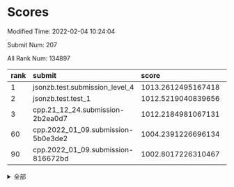 # Scores

Modified Time: 2022-02-04 10:24:04

Submit Num: 207

All Rank Num: 134897

| rank |               submit               |       score        |       sigma        | pk_num |
| :--- | :--------------------------------- | :----------------- | :----------------- | :----- |
| 1    | jsonzb.test.submission_level_4     | 1013.2612495167418 | 0.789335705913842  | 2607   |
| 2    | jsonzb.test.test_1                 | 1012.5219040839656 | 0.7835407221499476 | 2605   |
| 3    | cpp.21_12_24.submission-2b2ea0d7   | 1012.2184981067131 | 0.799952548461113  | 2610   |
| 60   | cpp.2022_01_09.submission-5b0e3de2 | 1004.2391226696134 | 0.7100553954964413 | 2607   |
| 90   | cpp.2022_01_09.submission-816672bd | 1002.8017226310467 | 0.7048276545489115 | 2609   |


<details>
<summary>全部</summary>

| rank |                 submit                 |       score        |       sigma        | pk_num |
| :--- | :------------------------------------- | :----------------- | :----------------- | :----- |
| 1    | jsonzb.test.submission_level_4         | 1013.2612495167418 | 0.789335705913842  | 2607   |
| 2    | jsonzb.test.test_1                     | 1012.5219040839656 | 0.7835407221499476 | 2605   |
| 3    | cpp.21_12_24.submission-2b2ea0d7       | 1012.2184981067131 | 0.799952548461113  | 2610   |
| 4    | gobigger.level_3.submission_level_3_37 | 1011.8839160293315 | 0.7964223213671395 | 2608   |
| 5    | gobigger.level_3.submission_level_3_46 | 1011.7570289232258 | 0.7663153717041231 | 2613   |
| 6    | gobigger.level_3.submission_level_3_26 | 1011.7386172057521 | 0.7811437418168663 | 2601   |
| 7    | gobigger.level_3.submission_level_3_16 | 1011.7178633257004 | 0.7797687172316938 | 2614   |
| 8    | gobigger.level_3.submission_level_3_48 | 1011.4322723203386 | 0.7693383708779501 | 2607   |
| 9    | gobigger.level_3.submission_level_3_14 | 1011.2564862001858 | 0.7854977738797839 | 2611   |
| 10   | gobigger.level_3.submission_level_3_38 | 1011.1232482400617 | 0.7733871499804458 | 2603   |
| 11   | gobigger.level_3.submission_level_3_15 | 1011.1143539791814 | 0.7668966490362042 | 2602   |
| 12   | gobigger.level_3.submission_level_3_3  | 1011.0722713178388 | 0.7632066567712528 | 2605   |
| 13   | gobigger.level_3.submission_level_3_49 | 1010.8162636947051 | 0.7642724518664065 | 2600   |
| 14   | gobigger.level_3.submission_level_3_40 | 1010.8075874942613 | 0.7780758795335996 | 2606   |
| 15   | gobigger.level_3.submission_level_3_0  | 1010.7963006972985 | 0.7691757359516744 | 2606   |
| 16   | gobigger.level_3.submission_level_3_8  | 1010.7705417744941 | 0.770988321869892  | 2607   |
| 17   | gobigger.level_3.submission_level_3_18 | 1010.6538582384089 | 0.7686798762699724 | 2608   |
| 18   | gobigger.level_3.submission_level_3_19 | 1010.6305674574636 | 0.772728363470825  | 2611   |
| 19   | gobigger.level_3.submission_level_3_23 | 1010.533185676314  | 0.7698199709336407 | 2609   |
| 20   | gobigger.level_3.submission_level_3_34 | 1010.4690269307945 | 0.7743427763164475 | 2597   |
| 21   | gobigger.level_3.submission_level_3_9  | 1010.4389081593984 | 0.7386341320551685 | 2608   |
| 22   | gobigger.level_3.submission_level_3_29 | 1010.3817334768428 | 0.7709642067874345 | 2606   |
| 23   | gobigger.level_3.submission_level_3_41 | 1010.2539006734705 | 0.7519034333014862 | 2610   |
| 24   | gobigger.level_3.submission_level_3_35 | 1010.2241889363496 | 0.7590043737255504 | 2605   |
| 25   | gobigger.level_3.submission_level_3_17 | 1010.2024701567134 | 0.7612667909389202 | 2608   |
| 26   | gobigger.level_3.submission_level_3_21 | 1010.1669133912695 | 0.7631822395080158 | 2606   |
| 27   | gobigger.level_3.submission_level_3_6  | 1010.1375089120838 | 0.7792090480570678 | 2608   |
| 28   | gobigger.level_3.submission_level_3_1  | 1010.1064613337295 | 0.7623870998635145 | 2605   |
| 29   | gobigger.level_3.submission_level_3_25 | 1010.0967575269545 | 0.7549256965221345 | 2602   |
| 30   | gobigger.level_3.submission_level_3_32 | 1010.0202010808309 | 0.7698656910905689 | 2610   |
| 31   | gobigger.level_3.submission_level_3_11 | 1009.994643253217  | 0.7529110842807152 | 2604   |
| 32   | gobigger.level_3.submission_level_3_42 | 1009.9612382195318 | 0.7529700296408554 | 2604   |
| 33   | gobigger.level_3.submission_level_3_31 | 1009.7489508246691 | 0.7662256759236405 | 2609   |
| 34   | gobigger.level_3.submission_level_3_5  | 1009.6040182366356 | 0.7565127800727312 | 2606   |
| 35   | gobigger.level_3.submission_level_3_7  | 1009.5864326184117 | 0.7535186527835294 | 2608   |
| 36   | gobigger.level_3.submission_level_3_27 | 1009.5352578095163 | 0.7742922821505149 | 2603   |
| 37   | gobigger.level_3.submission_level_3_36 | 1009.4863120809116 | 0.7651229340312873 | 2606   |
| 38   | gobigger.level_3.submission_level_3_45 | 1009.4661367766588 | 0.7481561701625076 | 2611   |
| 39   | gobigger.level_3.submission_level_3_20 | 1009.436872953493  | 0.776365110518331  | 2600   |
| 40   | gobigger.level_3.submission_level_3_30 | 1009.4225503377081 | 0.7522699086081939 | 2611   |
| 41   | gobigger.level_3.submission_level_3_47 | 1009.4216482037436 | 0.7391466644435609 | 2603   |
| 42   | gobigger.level_3.submission_level_3_4  | 1009.4135834565704 | 0.7513952359207312 | 2600   |
| 43   | gobigger.level_3.submission_level_3_10 | 1009.3731087323779 | 0.7766590515144821 | 2612   |
| 44   | gobigger.level_3.submission_level_3_39 | 1009.2007231243192 | 0.7434303992865362 | 2606   |
| 45   | gobigger.level_3.submission_level_3_2  | 1009.0914254385243 | 0.7473848843188551 | 2604   |
| 46   | gobigger.level_3.submission_level_3_44 | 1009.0518851280139 | 0.7647285199236117 | 2608   |
| 47   | gobigger.level_3.submission_level_3_24 | 1008.9906658367483 | 0.7384681241247435 | 2605   |
| 48   | gobigger.level_3.submission_level_3_13 | 1008.947910934705  | 0.730397075909865  | 2607   |
| 49   | gobigger.level_3.submission_level_3_33 | 1008.8608146698139 | 0.7437236913888647 | 2604   |
| 50   | gobigger.level_3.submission_level_3_12 | 1008.7946395877957 | 0.7471268001165265 | 2610   |
| 51   | gobigger.level_3.submission_level_3_43 | 1008.6904140300413 | 0.7210108190688453 | 2608   |
| 52   | gobigger.level_3.submission_level_3_22 | 1008.6427454815325 | 0.7428131142765511 | 2613   |
| 53   | gobigger.level_3.submission_level_3_28 | 1008.5335354876621 | 0.745880921818655  | 2604   |
| 54   | gobigger.level_1.submission_level_1_18 | 1004.8476189384947 | 0.7334626808422015 | 2610   |
| 55   | gobigger.level_1.submission_level_1_27 | 1004.7806035284657 | 0.7159396561219695 | 2612   |
| 56   | gobigger.level_1.submission_level_1_45 | 1004.5270707275222 | 0.7151454554362496 | 2609   |
| 57   | gobigger.level_1.submission_level_1_43 | 1004.4870568616091 | 0.7222921570965463 | 2609   |
| 58   | gobigger.level_1.submission_level_1_42 | 1004.3374116143984 | 0.7287901890993894 | 2615   |
| 59   | gobigger.level_1.submission_level_1_5  | 1004.3345437914472 | 0.7255845964390149 | 2612   |
| 60   | cpp.2022_01_09.submission-5b0e3de2     | 1004.2391226696134 | 0.7100553954964413 | 2607   |
| 61   | gobigger.level_1.submission_level_1_49 | 1004.0459016736717 | 0.7245445783794612 | 2603   |
| 62   | gobigger.level_1.submission_level_1_3  | 1003.9794992139965 | 0.7253855494852465 | 2612   |
| 63   | gobigger.level_1.submission_level_1_15 | 1003.9456060100384 | 0.7180244861043801 | 2611   |
| 64   | gobigger.level_1.submission_level_1_38 | 1003.927278441064  | 0.7117611282259768 | 2610   |
| 65   | gobigger.level_1.submission_level_1_21 | 1003.9031346547986 | 0.7051736040289847 | 2606   |
| 66   | gobigger.level_1.submission_level_1_31 | 1003.8723344862395 | 0.7118679879274116 | 2610   |
| 67   | gobigger.level_1.submission_level_1_4  | 1003.8405003150697 | 0.7132877497966351 | 2605   |
| 68   | gobigger.level_1.submission_level_1_40 | 1003.8167087063202 | 0.7073603246629292 | 2606   |
| 69   | gobigger.level_1.submission_level_1_35 | 1003.8044154874142 | 0.7300669106465361 | 2606   |
| 70   | gobigger.level_1.submission_level_1_11 | 1003.7542034768672 | 0.7141628991318049 | 2609   |
| 71   | gobigger.level_1.submission_level_1_14 | 1003.7351037815741 | 0.7149685482985542 | 2610   |
| 72   | gobigger.level_1.submission_level_1_12 | 1003.701789981458  | 0.7144895766851617 | 2603   |
| 73   | gobigger.level_1.submission_level_1_36 | 1003.6445370717406 | 0.7215202131641988 | 2609   |
| 74   | gobigger.level_1.submission_level_1_48 | 1003.5738537926451 | 0.7172680959481919 | 2610   |
| 75   | gobigger.level_1.submission_level_1_6  | 1003.5719837131036 | 0.7211704382888654 | 2610   |
| 76   | gobigger.level_1.submission_level_1_22 | 1003.5247050204572 | 0.723293116699866  | 2609   |
| 77   | gobigger.level_1.submission_level_1_7  | 1003.5006523663058 | 0.701059358219624  | 2607   |
| 78   | gobigger.level_1.submission_level_1_32 | 1003.4851559458635 | 0.7161549858203757 | 2605   |
| 79   | gobigger.level_1.submission_level_1_9  | 1003.4842847466323 | 0.7253282813495809 | 2603   |
| 80   | gobigger.level_1.submission_level_1_19 | 1003.4690063782093 | 0.7180930112122709 | 2603   |
| 81   | gobigger.level_1.submission_level_1_2  | 1003.4476626318049 | 0.7133548910218078 | 2606   |
| 82   | gobigger.level_1.submission_level_1_16 | 1003.1804676591946 | 0.705310886150399  | 2607   |
| 83   | gobigger.level_1.submission_level_1_25 | 1003.1555535673674 | 0.7055809508249472 | 2611   |
| 84   | gobigger.level_1.submission_level_1_23 | 1003.1199585966435 | 0.7212687823821348 | 2607   |
| 85   | gobigger.level_1.submission_level_1_24 | 1003.0608682454805 | 0.727814939891933  | 2602   |
| 86   | gobigger.level_1.submission_level_1_39 | 1003.0474228709905 | 0.7202929611592763 | 2604   |
| 87   | gobigger.level_1.submission_level_1_8  | 1003.0257768397825 | 0.7109503719977693 | 2602   |
| 88   | gobigger.level_1.submission_level_1_37 | 1002.9891267667873 | 0.7098538047477873 | 2610   |
| 89   | gobigger.level_1.submission_level_1_1  | 1002.8227729050141 | 0.712904639801905  | 2601   |
| 90   | cpp.2022_01_09.submission-816672bd     | 1002.8017226310467 | 0.7048276545489115 | 2609   |
| 91   | gobigger.level_1.submission_level_1_34 | 1002.7036819107143 | 0.7021651958036919 | 2609   |
| 92   | gobigger.level_1.submission_level_1_44 | 1002.6602851449655 | 0.7039986885593403 | 2609   |
| 93   | gobigger.level_1.submission_level_1_26 | 1002.5826222550818 | 0.707177121589415  | 2604   |
| 94   | gobigger.level_1.submission_level_1_47 | 1002.4657542110989 | 0.716012982385414  | 2611   |
| 95   | gobigger.level_1.submission_level_1_20 | 1002.3536427359403 | 0.6991911116436244 | 2602   |
| 96   | gobigger.level_1.submission_level_1_10 | 1002.2230910495217 | 0.715887562482372  | 2609   |
| 97   | gobigger.level_1.submission_level_1_33 | 1002.1260136272118 | 0.7117136125571388 | 2610   |
| 98   | gobigger.level_1.submission_level_1_17 | 1001.9012298373016 | 0.7247416427526141 | 2605   |
| 99   | gobigger.level_1.submission_level_1_13 | 1001.7068251608856 | 0.7032978667482298 | 2602   |
| 100  | gobigger.level_1.submission_level_1_29 | 1001.7046248481366 | 0.7101246339532283 | 2606   |
| 101  | gobigger.level_1.submission_level_1_28 | 1001.6104546325618 | 0.7143299971209345 | 2604   |
| 102  | gobigger.level_1.submission_level_1_0  | 1001.4985162802418 | 0.7140587505653195 | 2612   |
| 103  | gobigger.level_1.submission_level_1_30 | 1001.4516612551233 | 0.7208335780372929 | 2604   |
| 104  | gobigger.level_1.submission_level_1_41 | 1001.445236942435  | 0.7124431363161428 | 2610   |
| 105  | gobigger.level_1.submission_level_1_46 | 1000.833080478055  | 0.7062063308869126 | 2607   |
| 106  | gobigger.random.submission_random_10   | 997.552077236375   | 0.7021370999982761 | 2608   |
| 107  | gobigger.random.submission_random_47   | 997.2979990180867  | 0.6967133409207888 | 2606   |
| 108  | gobigger.random.submission_random_3    | 997.2102472134034  | 0.7051750211188693 | 2606   |
| 109  | gobigger.random.submission_random_7    | 997.1992043198741  | 0.6939917607677797 | 2610   |
| 110  | gobigger.random.submission_random_49   | 997.1317188847064  | 0.7148989509064669 | 2606   |
| 111  | gobigger.random.submission_random_11   | 996.9162105674816  | 0.7078586545660022 | 2608   |
| 112  | gobigger.random.submission_random_36   | 996.8959789668302  | 0.7191561444957347 | 2608   |
| 113  | gobigger.random.submission_random_44   | 996.8932727887102  | 0.7112923920634783 | 2611   |
| 114  | gobigger.random.submission_random_18   | 996.8781406810267  | 0.7089002856998027 | 2605   |
| 115  | gobigger.random.submission_random_1    | 996.8334137800673  | 0.7102323120229335 | 2605   |
| 116  | gobigger.random.submission_random_37   | 996.6506761344467  | 0.7253751145080747 | 2611   |
| 117  | gobigger.random.submission_random_22   | 996.6486301768408  | 0.7027156616750143 | 2604   |
| 118  | gobigger.random.submission_random_19   | 996.5611744118486  | 0.7160103981817186 | 2609   |
| 119  | gobigger.random.submission_random_32   | 996.558144447364   | 0.6943505558009757 | 2610   |
| 120  | gobigger.random.submission_random_15   | 996.4557603884332  | 0.7229275566759041 | 2603   |
| 121  | gobigger.random.submission_random_23   | 996.4186150240446  | 0.7128067024342258 | 2608   |
| 122  | gobigger.random.submission_random_2    | 996.2372267981659  | 0.7071174793912576 | 2609   |
| 123  | gobigger.random.submission_random_21   | 996.1432045855087  | 0.704164270349835  | 2608   |
| 124  | gobigger.random.submission_random_38   | 996.1178930959595  | 0.7127769738420153 | 2609   |
| 125  | gobigger.random.submission_random_29   | 996.1155362302999  | 0.7041102630937615 | 2604   |
| 126  | gobigger.random.submission_random_13   | 996.0946793630768  | 0.7195728395930927 | 2603   |
| 127  | gobigger.random.submission_random_8    | 996.0632110611883  | 0.704495068706378  | 2608   |
| 128  | gobigger.random.submission_random_28   | 996.0418252695737  | 0.7280658851794679 | 2603   |
| 129  | gobigger.random.submission_random_35   | 996.0083459883236  | 0.7102358169924555 | 2610   |
| 130  | gobigger.random.submission_random_41   | 995.9770053325648  | 0.7038711826317027 | 2607   |
| 131  | gobigger.random.submission_random_6    | 995.9607931274471  | 0.7059164561166077 | 2603   |
| 132  | gobigger.random.submission_random_40   | 995.9536315258924  | 0.7044487579459303 | 2605   |
| 133  | gobigger.random.submission_random_14   | 995.8721446591522  | 0.7064864449459677 | 2610   |
| 134  | gobigger.random.submission_random_48   | 995.8714864241247  | 0.7121051723818472 | 2607   |
| 135  | gobigger.random.submission_random_16   | 995.8429043864069  | 0.7146881296709705 | 2613   |
| 136  | gobigger.random.submission_random_43   | 995.7430126809612  | 0.7122805509512087 | 2608   |
| 137  | gobigger.random.submission_random_25   | 995.6835534904538  | 0.7052922960655058 | 2606   |
| 138  | gobigger.random.submission_random_27   | 995.4554998241912  | 0.7081869009262066 | 2607   |
| 139  | gobigger.random.submission_random_4    | 995.3922412642665  | 0.7098824768562578 | 2604   |
| 140  | gobigger.random.submission_random_42   | 995.3670098361408  | 0.7216502574795205 | 2609   |
| 141  | gobigger.random.submission_random_30   | 995.3344231746844  | 0.7218650417775246 | 2607   |
| 142  | gobigger.random.submission_random_17   | 995.236732016668   | 0.7211848334996683 | 2606   |
| 143  | gobigger.random.submission_random_26   | 995.1945769201221  | 0.7194776922983614 | 2612   |
| 144  | gobigger.random.submission_random_34   | 995.191107614627   | 0.7074384158849771 | 2609   |
| 145  | gobigger.random.submission_random_24   | 995.1702125042339  | 0.715370737010379  | 2604   |
| 146  | gobigger.random.submission_random_5    | 995.1370980608831  | 0.7166743857345986 | 2604   |
| 147  | gobigger.random.submission_random_46   | 995.0669247069198  | 0.7152624418800991 | 2611   |
| 148  | gobigger.random.submission_random_12   | 995.0638577001157  | 0.7159941945988153 | 2611   |
| 149  | gobigger.random.submission_random_0    | 995.0585876420519  | 0.7249691094471823 | 2606   |
| 150  | gobigger.random.submission_random_33   | 994.9953730419751  | 0.711489987944573  | 2610   |
| 151  | gobigger.random.submission_random_31   | 994.84605885256    | 0.7114185322755683 | 2607   |
| 152  | gobigger.random.submission_random_20   | 994.8157271118368  | 0.7081492679309966 | 2611   |
| 153  | gobigger.random.submission_random_39   | 994.770680882807   | 0.7134506276480505 | 2605   |
| 154  | gobigger.random.submission_random_45   | 994.7155669280916  | 0.7246388051762772 | 2609   |
| 155  | gobigger.random.submission_random_9    | 994.7153082450513  | 0.7209809222203104 | 2607   |
| 156  | gobigger.level_2.submission_level_2_47 | 993.6640139778061  | 0.7311626522630763 | 2606   |
| 157  | gobigger.level_2.submission_level_2_42 | 993.6172939529346  | 0.7510371755238422 | 2610   |
| 158  | gobigger.level_2.submission_level_2_27 | 993.6120049718302  | 0.767632511888619  | 2600   |
| 159  | gobigger.level_2.submission_level_2_1  | 993.3597596175191  | 0.737945647192633  | 2611   |
| 160  | gobigger.level_2.submission_level_2_23 | 993.351311847281   | 0.7574694293524145 | 2602   |
| 161  | gobigger.level_2.submission_level_2_2  | 993.3289658338003  | 0.744016215132483  | 2612   |
| 162  | gobigger.level_2.submission_level_2_21 | 993.288162841272   | 0.7494163962772609 | 2605   |
| 163  | gobigger.level_2.submission_level_2_4  | 993.152555835978   | 0.7293385101377785 | 2607   |
| 164  | gobigger.level_2.submission_level_2_6  | 993.1304273345983  | 0.7334442168358696 | 2611   |
| 165  | gobigger.level_2.submission_level_2_13 | 993.0144875937867  | 0.7369332049637164 | 2606   |
| 166  | gobigger.level_2.submission_level_2_37 | 992.9956571709852  | 0.7308999533194959 | 2603   |
| 167  | gobigger.level_2.submission_level_2_28 | 992.9950007794513  | 0.7528963245706743 | 2609   |
| 168  | gobigger.level_2.submission_level_2_46 | 992.8428453456119  | 0.7511502316896279 | 2608   |
| 169  | gobigger.level_2.submission_level_2_25 | 992.7123428130952  | 0.7437400015213705 | 2608   |
| 170  | gobigger.level_2.submission_level_2_14 | 992.707625247639   | 0.7455983911975954 | 2606   |
| 171  | gobigger.level_2.submission_level_2_41 | 992.6676674625124  | 0.7401368593753146 | 2603   |
| 172  | gobigger.level_2.submission_level_2_7  | 992.6490825178103  | 0.7389938468404628 | 2603   |
| 173  | gobigger.level_2.submission_level_2_17 | 992.6315588596485  | 0.7274695688980053 | 2609   |
| 174  | gobigger.level_2.submission_level_2_40 | 992.6259461896838  | 0.7415297121514274 | 2608   |
| 175  | gobigger.level_2.submission_level_2_18 | 992.615946946492   | 0.7345276665910089 | 2604   |
| 176  | gobigger.level_2.submission_level_2_9  | 992.3757903652206  | 0.7590405924954774 | 2605   |
| 177  | gobigger.level_2.submission_level_2_39 | 992.2324782307192  | 0.7364411453097893 | 2602   |
| 178  | gobigger.level_2.submission_level_2_8  | 992.0827173291149  | 0.7492785652447777 | 2605   |
| 179  | gobigger.level_2.submission_level_2_16 | 991.9914575128795  | 0.7347565805763594 | 2604   |
| 180  | gobigger.level_2.submission_level_2_10 | 991.9585194955554  | 0.7508743320982654 | 2607   |
| 181  | gobigger.level_2.submission_level_2_33 | 991.9121816728091  | 0.7535839352885759 | 2611   |
| 182  | gobigger.level_2.submission_level_2_0  | 991.8897541399209  | 0.7553835342474874 | 2602   |
| 183  | gobigger.level_2.submission_level_2_30 | 991.8001114677672  | 0.7299368154130569 | 2606   |
| 184  | gobigger.level_2.submission_level_2_15 | 991.562225910274   | 0.7453694614447068 | 2607   |
| 185  | gobigger.level_2.submission_level_2_5  | 991.5215662581584  | 0.7435603365244242 | 2602   |
| 186  | gobigger.level_2.submission_level_2_38 | 991.4805081650685  | 0.7573140614813914 | 2609   |
| 187  | gobigger.level_2.submission_level_2_11 | 991.4211485927987  | 0.7373905381951925 | 2605   |
| 188  | gobigger.level_2.submission_level_2_32 | 991.4119310257875  | 0.7694742761319834 | 2610   |
| 189  | gobigger.level_2.submission_level_2_34 | 991.3742284229883  | 0.7351276824390415 | 2603   |
| 190  | gobigger.level_2.submission_level_2_26 | 991.3720525353402  | 0.7630615355483422 | 2602   |
| 191  | gobigger.level_2.submission_level_2_45 | 991.3417135618186  | 0.7489707568402808 | 2604   |
| 192  | gobigger.level_2.submission_level_2_49 | 991.2151329719474  | 0.7410492319458762 | 2602   |
| 193  | gobigger.level_2.submission_level_2_48 | 991.1998201685129  | 0.7485084884056277 | 2608   |
| 194  | gobigger.level_2.submission_level_2_3  | 991.1023694547993  | 0.7462416623240395 | 2602   |
| 195  | gobigger.level_2.submission_level_2_24 | 991.0861665491113  | 0.7612475325129553 | 2605   |
| 196  | gobigger.level_2.submission_level_2_20 | 991.0219634174357  | 0.7480696917546312 | 2606   |
| 197  | gobigger.level_2.submission_level_2_36 | 990.9830781716272  | 0.751467146853003  | 2606   |
| 198  | gobigger.level_2.submission_level_2_44 | 990.9761052141645  | 0.7446878162412744 | 2604   |
| 199  | gobigger.level_2.submission_level_2_29 | 990.9662480286121  | 0.7472001217177028 | 2607   |
| 200  | gobigger.level_2.submission_level_2_35 | 990.9143397305131  | 0.7587453644770924 | 2599   |
| 201  | gobigger.level_2.submission_level_2_12 | 990.8120626843455  | 0.7497990680830102 | 2603   |
| 202  | gobigger.level_2.submission_level_2_22 | 990.8039708364649  | 0.7563858400310912 | 2605   |
| 203  | gobigger.level_2.submission_level_2_31 | 990.6187671821673  | 0.7678776457782954 | 2608   |
| 204  | gobigger.level_2.submission_level_2_19 | 990.4459001544581  | 0.7514371218132889 | 2611   |
| 205  | gobigger.level_2.submission_level_2_43 | 990.4421485286758  | 0.7620604655436167 | 2602   |
| 206  | gobigger.none.submission_none_1        | 977.3276694477053  | 1.422363566011913  | 2603   |
| 207  | gobigger.none.submission_none_0        | 975.7697452243757  | 1.43258825342331   | 2607   |

</details>